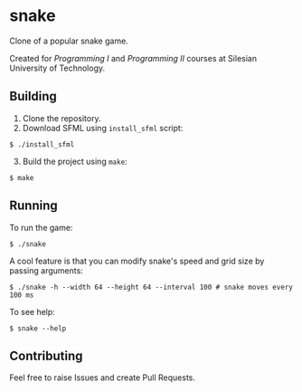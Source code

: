 # snake

Clone of a popular snake game.

Created for _Programming I_ and _Programming II_ courses at Silesian University
of Technology.

## Building

1. Clone the repository.
2. Download SFML using `install_sfml` script:

```
$ ./install_sfml
```

3. Build the project using `make`:

```
$ make
```

## Running

To run the game:

```
$ ./snake
```

A cool feature is that you can modify snake's speed and grid size by passing
arguments:

```
$ ./snake -h --width 64 --height 64 --interval 100 # snake moves every 100 ms
```

To see help:

```
$ snake --help
```

## Contributing

Feel free to raise Issues and create Pull Requests.
